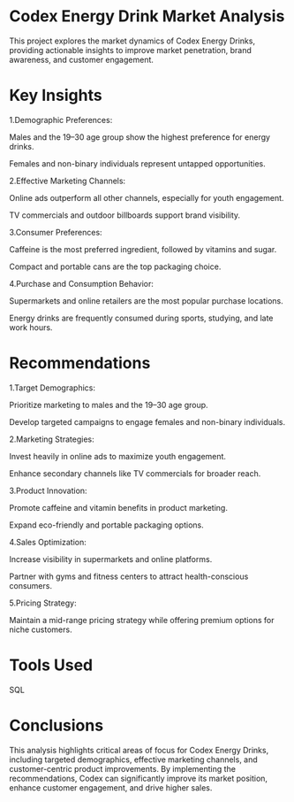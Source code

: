 # Codex Energy Drink Market Analysis
This project explores the market dynamics of Codex Energy Drinks, providing actionable insights to improve market penetration, brand awareness, and customer engagement.
# Key Insights 
1.Demographic Preferences:

Males and the 19–30 age group show the highest preference for energy drinks.

Females and non-binary individuals represent untapped opportunities.

2.Effective Marketing Channels:

Online ads outperform all other channels, especially for youth engagement.

TV commercials and outdoor billboards support brand visibility.

3.Consumer Preferences:

Caffeine is the most preferred ingredient, followed by vitamins and sugar.

Compact and portable cans are the top packaging choice.

4.Purchase and Consumption Behavior:

Supermarkets and online retailers are the most popular purchase locations.

Energy drinks are frequently consumed during sports, studying, and late work hours.

# Recommendations
1.Target Demographics:

Prioritize marketing to males and the 19–30 age group.

Develop targeted campaigns to engage females and non-binary individuals.

2.Marketing Strategies:

Invest heavily in online ads to maximize youth engagement.

Enhance secondary channels like TV commercials for broader reach.

3.Product Innovation:

Promote caffeine and vitamin benefits in product marketing.

Expand eco-friendly and portable packaging options.

4.Sales Optimization:

Increase visibility in supermarkets and online platforms.

Partner with gyms and fitness centers to attract health-conscious consumers.

5.Pricing Strategy:

Maintain a mid-range pricing strategy while offering premium options for niche customers.

# Tools Used
 SQL 

# Conclusions
This analysis highlights critical areas of focus for Codex Energy Drinks, including targeted demographics, effective marketing channels, and customer-centric product improvements. By implementing the recommendations, Codex can significantly improve its market position, enhance customer engagement, and drive higher sales.
